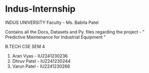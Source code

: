 # Indus-Internship
INDUS UNIVERSITY
Faculty - Ms. Babita Patel

Contains all the Docs, Datasets and  Py. files regarding the project - " Predictive Maintenance for Industrial Equipment "

B.TECH CSE SEM 4
1) Aran Vyas - IU2241230236
2) Dhruv Patel - IU2241230244
3) Varun Patel - IU2241230266
